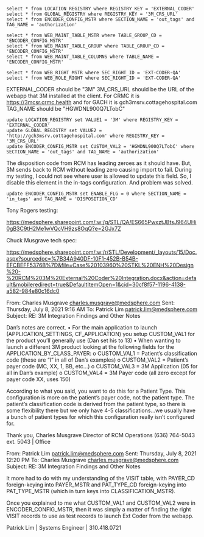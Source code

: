 
```
select * from LOCATION_REGISTRY where REGISTRY_KEY = 'EXTERNAL_CODER'
select * from GLOBAL_REGISTRY where REGISTRY_KEY = '3M_CRS_URL'
select * from ENCODER_CONFIG_MSTR where SECTION_NAME = 'out_tags' and TAG_NAME = 'authorization'

select * from WEB_MAINT_TABLE_MSTR where TABLE_GROUP_CD = 'ENCODER_CONFIG_MSTR'
select * from WEB_MAINT_TABLE_GROUP where TABLE_GROUP_CD = 'ENCODER_CONFIG_MSTR'
select * from WEB_MAINT_TABLE_COLUMNS where TABLE_NAME = 'ENCODER_CONFIG_MSTR'

select * from WEB_RIGHT_MSTR where SEC_RIGHT_ID = 'EXT-CODER-QA'
select * from WEB_ROLE_RIGHT where SEC_RIGHT_ID = 'EXT-CODER-QA'
```


EXTERNAL_CODER should be "3M"
3M_CRS_URL should be the URL of the webapp that 3M installed at the client. For CRMC it is https://3mcsr.crmc.health and for GACH it is gch3msrv.cottagehospital.com
TAG_NAME should be "HGWDNL900Q7LTobC"


```
update LOCATION_REGISTRY set VALUE1 = '3M' where REGISTRY_KEY = 'EXTERNAL_CODER'
update GLOBAL_REGISTRY set VALUE2 = 'http://gch3msrv.cottagehospital.com' where REGISTRY_KEY = '3M_CRS_URL'
update ENCODER_CONFIG_MSTR set CUSTOM_VAL2 = 'HGWDNL900Q7LTobC' where SECTION_NAME = 'out_tags' and TAG_NAME = 'authorization'
```


The disposition code from RCM has leading zeroes as it should have. But, 3M sends back to RCM without leading zero causing import to fail. During my testing, I could not see where user is allowed to update this field. So, I disable this element in the in-tags configuration. And problem was solved.

`update ENCODER_CONFIG_MSTR set ENABLE_FLG = 0 where SECTION_NAME = 'in_tags' and TAG_NAME = 'DISPOSITION_CD'`

Tony Rogers testing:

https://medsphere.sharepoint.com/:w:/g/STL/QA/ES665PwxztJBtsJ964UHi0gB3C9tH2Me1wVQcVH9zs8OqQ?e=2GJx7Z

Chuck Musgrave tech spec:

https://medsphere.sharepoint.com/:w:/r/STL/Development/_layouts/15/Doc.aspx?sourcedoc=%7B34A940DF-10F1-452B-B54B-EFCBEFF5376B%7D&file=Case%20103960%20STKL%20ENH%20Design%20-%20RCM%203M%20External%20Coder%20Integration.docx&action=default&mobileredirect=true&DefaultItemOpen=1&cid=30cf8f57-1196-4138-a582-984e80c16dc0

From: Charles Musgrave <charles.musgrave@medsphere.com> 
Sent: Thursday, July 8, 2021 9:16 AM
To: Patrick Lim <patrick.lim@medsphere.com>
Subject: RE: 3M Integration Findings and Other Notes

Dan’s notes are correct. 
•	For the main application to launch (APPLICATION_SETTINGS, CF_APPLICATION) you setup CUSTOM_VAL1 for the product you’ll generally use (Dan set his to 13)
•	When wanting to launch a different 3M product looking at the following fields for the APPLICATION_BY_CLASS_PAYER:
o	CUSTOM_VAL1 = Patient’s classification code (these are “I” in all of Dan’s examples)
o	CUSTOM_VAL2 = Patient’s payer code (MC, XX, 1, BB, etc…)
o	CUSTOM_VAL3 = 3M Application (05 for all in Dan’s example)
o	CUSTOM_VAL4 = 3M Payer code (all zero except for payer code XX, uses 150)

According to what you said, you want to do this for a Patient Type. This configuration is more on the patient’s payer code, not the patient type. The patient’s classification code is derived from the patient type, so there is some flexibility there but we only have 4-5 classifications…we usually have a bunch of patient types for which this configuration really isn’t configured for.

Thank you,
Charles Musgrave
Director of RCM Operations
(636) 764-5043 ext. 5043 | Office


From: Patrick Lim <patrick.lim@medsphere.com> 
Sent: Thursday, July 8, 2021 12:20 PM
To: Charles Musgrave <charles.musgrave@medsphere.com>
Subject: RE: 3M Integration Findings and Other Notes

It more had to do with my understanding of the VISIT table, with PAYER_CD foreign-keying into PAYER_MSTR and PAT_TYPE_CD foreign-keying into PAT_TYPE_MSTR (which in turn keys into CLASSIFICATION_MSTR).

Once you explained to me what CUSTOM_VAL1 and CUSTOM_VAL2 were in ENCODER_CONFIG_MSTR, then it was simply a matter of finding the right VISIT records to use as test records to launch Ext Coder from the webapp.

Patrick Lim | Systems Engineer | 310.418.0721
